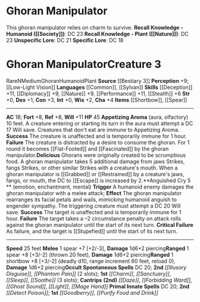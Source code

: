 ﻿---
ac: '18'
alignment: N
all_resistance: null
burrow_speed: null
charisma: '+4'
climb_speed: null
constitution: '+3'
creature_ability:
- Anguished Cry
- Appetizing Aroma
- Delicious
creature_family: '[[DATABASE/monsterfamily/Ghoran|Ghoran]]'
description: 'This ghoran manipulator relies on charm to survive.<br/><br/><b><u>Recall
  Knowledge - Humanoid</u> ( [[DATABASE/skill/Society|Society]] )</b>: DC 23<br/><b><u>Recall
  Knowledge - Plant</u> ( [[DATABASE/skill/Nature|Nature]] )</b>: DC 23<br/><b><u>Unspecific
  Lore</u></b>: DC 21<br/><b><u>Specific Lore</u></b>: DC 18'
dexterity: '+1'
element: null
fly_speed: null
fortitude: '+8'
hardness: null
hp: '45'
id: '1164'
immunity: null
intelligence: '+0'
land_speed: '25'
language:
- '[[DATABASE/language/Common|Common]]'
- '[[DATABASE/language/Sylvan|Sylvan]]'
level: '3'
max_speed: '25'
name: Ghoran Manipulator
perception: '+9'
rarity: Rare
reflex: '+8'
resistance: null
rus_type_level: null
school: null
sense:
- '[[DATABASE/monsterability/Low-Light Vision|low-light vision]]'
size: Medium
skill:
- '[[DATABASE/skill/Deception|Deception]] +11'
- '[[DATABASE/skill/Diplomacy|Diplomacy]] +9'
- '[[DATABASE/skill/Nature|Nature]] +9'
- '[[DATABASE/skill/Performance|Performance]] +11'
- '[[DATABASE/skill/Stealth|Stealth]] +6'
source: '[[DATABASE/source/Bestiary 3|Bestiary 3]]'
speed:
- 25 feet
spell:
- '[[DATABASE/spell/Charm|Charm]]'
- '[[DATABASE/spell/Daze|Daze]]'
- '[[DATABASE/spell/Detect Poison|Detect Poison]]'
- '[[DATABASE/spell/Forbidding Ward|Forbidding Ward]]'
- '[[DATABASE/spell/Ghost Sound|Ghost Sound]]'
- '[[DATABASE/spell/Goodberry|Goodberry]]'
- '[[DATABASE/spell/Illusory Disguise|Illusory Disguise]]'
- '[[DATABASE/spell/Light|Light]]'
- '[[DATABASE/spell/Mage Hand|Mage Hand]]'
- '[[DATABASE/spell/Phantom Pain|Phantom Pain]]'
- '[[DATABASE/spell/Purify Food and Drink|Purify Food and Drink]]'
- '[[DATABASE/spell/Sanctuary|Sanctuary]]'
- '[[DATABASE/spell/Sleep|Sleep]]'
- '[[DATABASE/spell/Soothe|Soothe]]'
strength: '+0'
strength_req: '0'
strongest_save:
- Will
swim_speed: null
trait:
- '[[DATABASE/trait/Ghoran|Ghoran]]'
- '[[DATABASE/trait/Humanoid|Humanoid]]'
- '[[DATABASE/trait/Plant|Plant]]'
- '[[DATABASE/trait/Rare|Rare]]'
type: Creature
vision: Low-light vision
weakest_save:
- Fortitude
- Reflex
weakness: null
will: '+11'
wisdom: '+2'

---
# Ghoran Manipulator

This ghoran manipulator relies on charm to survive.
**Recall Knowledge - Humanoid ([[Society]])**: DC 23
**Recall Knowledge - Plant ([[Nature]])**: DC 23
**Unspecific Lore**: DC 21
**Specific Lore**: DC 18

# Ghoran Manipulator<span class="item-type">Creature 3</span>

<span class="trait-rare item-trait">Rare</span><span class="trait-alignment item-trait">N</span><span class="trait-size item-trait">Medium</span><span class="item-trait">Ghoran</span><span class="item-trait">Humanoid</span><span class="item-trait">Plant</span>
**Source** [[Bestiary 3]]
**Perception** +9; [[Low-Light Vision]]
**Languages** [[Common]], [[Sylvan]]
**Skills** [[Deception]] +11, [[Diplomacy]] +9, [[Nature]] +9, [[Performance]] +11, [[Stealth]] +6
**Str** +0, **Dex** +1, **Con** +3, **Int** +0, **Wis** +2, **Cha** +4
**Items** [[Shortbow]], [[Spear]]

---
**AC** 18; **Fort** +8, **Ref** +8, **Will** +11
**HP** 45
<span class="in-box-ability">**Appetizing Aroma** (aura, olfactory) 10 feet. A creature entering or starting its turn in the aura must attempt a DC 17 Will save. Creatures that don't eat are immune to Appetizing Aroma. </span><span class="in-box-ability">**Success** The creature is unaffected and is temporarily immune for 1 hour. </span><span class="in-box-ability">**Failure** The creature is distracted by a desire to consume the ghoran. For 1 round it becomes [[Flat-Footed]] and [[Fascinated]] by the ghoran manipulator.</span><span class="in-box-ability">**Delicious** Ghorans were originally created to be scrumptious food. A ghoran manipulator takes 5 additional damage from jaws Strikes, fangs Strikes, or other similar Strikes with a creature's mouth. When a ghoran manipulator is [[Grabbed]] or [[Restrained]] by a creature's jaws, fangs, or mouth, the DC to [[Escape]] is increased by 2.</span><span class="in-box-ability">**Anguished Cry <span class="action-icon">5</span> ** (emotion, enchantment, mental) **Trigger** A humanoid enemy damages the ghoran manipulator with a melee attack; **Effect** The ghoran manipulator rearranges its facial petals and wails, mimicking humanoid anguish to engender sympathy. The triggering creature must attempt a DC 20 Will save. </span><span class="in-box-ability">**Success** The target is unaffected and is temporarily immune for 1 hour. </span><span class="in-box-ability">**Failure** The target takes a –2 circumstance penalty on attack rolls against the ghoran manipulator until the start of its next turn. </span><span class="in-box-ability">**Critical Failure** As failure, and the target is [[Stupefied]] until the start of its next turn.</span>

---
**Speed** 25 feet
<span class="in-box-ability">**Melee** <span class="action-icon">1</span> spear +7 [+2/-3], **Damage** 1d6+2 piercing</span><span class="in-box-ability">**Ranged** <span class="action-icon">1</span> spear +8 [+3/-2] (thrown 20 feet), **Damage** 1d6+2 piercing</span><span class="in-box-ability">**Ranged** <span class="action-icon">1</span> shortbow +8 [+3/-2] (deadly d10, range increment 60 feet, reload 0), **Damage** 1d6+2 piercing</span>**Occult Spontaneous Spells** DC 20; **2nd** _[[Illusory Disguise]]_, _[[Phantom Pain]]_ (2 slots); **1st** _[[Charm]]_, _[[Sanctuary]]_, _[[Sleep]]_, _[[Soothe]]_ (3 slots); **Cantrips** **(2nd)** _[[Daze]]_, _[[Forbidding Ward]]_, _[[Ghost Sound]]_, _[[Light]]_, _[[Mage Hand]]_
**Primal Innate Spells** DC 20; **2nd** _[[Detect Poison]]_; **1st** _[[Goodberry]]_, _[[Purify Food and Drink]]_